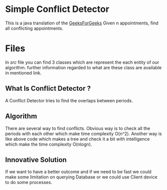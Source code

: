 # Simple Conflict Detector
This is a java translation of the [GeeksForGeeks](https://www.geeksforgeeks.org/given-n-appointments-find-conflicting-appointments/)  Given n appointments, find all conflicting appointments.

# Files
In *src* file you can find 3 classes which are represent the each entity of our algorithm.
further information regarded to what are these class are available in mentioned link. 

## What Is Conflict Detector ?
A Conflict Detector tries to find the overlaps between periods. 

## Algorithm 
There are several way to find conflicts.
Obvious way is to check all the periods with each other which make time complexity O(n^2).
Another way is like above code which makes a tree and check it a bit with intelligence which make the time complexity O(nlogn). 
 

## Innovative Solution
If we want to have a better outcome and if we need to be fast we could make some limitation on querying Database or we could use Client device to do some processes.  
